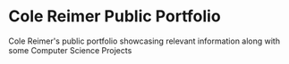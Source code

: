 # Cole Reimer Public Portfolio
Cole Reimer's public portfolio showcasing relevant information along with some Computer Science Projects


